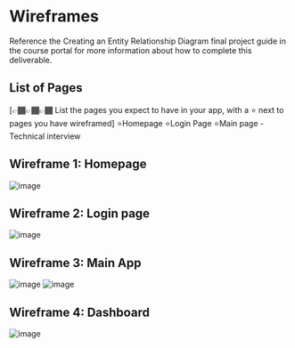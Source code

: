 # Wireframes

Reference the Creating an Entity Relationship Diagram final project guide in the course portal for more information about how to complete this deliverable.

## List of Pages

[👉🏾👉🏾👉🏾 List the pages you expect to have in your app, with a ⭐ next to pages you have wireframed]
⭐Homepage
⭐Login Page
⭐Main page - Technical interview

## Wireframe 1: Homepage
![image](https://github.com/user-attachments/assets/4bf73679-5880-4068-915d-9a299eb2d972)

## Wireframe 2: Login page
![image](https://github.com/user-attachments/assets/ce6fcbe6-53a4-4c85-bc56-c154d2eee138)

## Wireframe 3: Main App
![image](https://github.com/user-attachments/assets/46df12ec-8990-4b69-99e4-8b8ec8289036)
![image](https://github.com/user-attachments/assets/66775204-b0a2-48e9-9a86-6c2f4cc26be7)

## Wireframe 4: Dashboard
![image](https://github.com/user-attachments/assets/4aee531d-b5c8-49cb-9d3c-e5746913bd5c)
